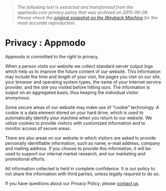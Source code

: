 > *The following text is extracted and transformed from the appmodo.com privacy policy that was archived on 2015-06-08. Please check the [original snapshot on the Wayback Machine](https://web.archive.org/web/20150608115851id_/http%3A//appmodo.com/privacy) for the most accurate reproduction.*

# Privacy : Appmodo

Appmodo is committed to the right to privacy.

When a person visits our website we collect standard server output logs which help us to improve the future content of our website. This information may include the time and length of your visit, the pages you visit on our site, your browser and operating system types, the name of your Internet service provider, and the site you visited before hitting ours. The information is output on an aggregated basis, thus keeping the individual visitor anonymous.

Some secure areas of our website may make use of “cookie” technology. A cookie is a data element stored on your hard drive, which is used to automatically identify your machine when you return to our website. We utilize cookies to provide visitors with customized information and to monitor access of secure areas.

There are also areas on our website in which visitors are asked to provide personally identifiable information, such as name, e-mail address, company and mailing address. If you choose to provide this information, it will be used to support our internal market research, and our marketing and promotional efforts.

All information collected is held in complete confidence. It is our policy to not share the information with third parties, unless legally required to do so.

If you have questions about our Privacy Policy, please [contact us](https://web.archive.org/contact/). 
